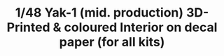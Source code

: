 ---
layout: product
title: "1/48 Yak-1 (mid. production) 3D-Printed & coloured Interior on decal paper (for all kits)"
price: "1800" 
desc: "3D Dekal"
img_path: "/assets/img/QD48003.webp"
brand: "Quinta Studio"
available: false
special_offer: false
new: false
soon: false
cat: "010000"
subcat: "016000"
subsubcat: "0N/A"
sifra: "QD48003"
popular: false
---